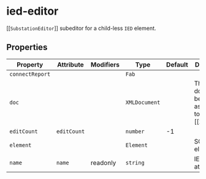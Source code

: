 # ied-editor

[[`SubstationEditor`]] subeditor for a child-less `IED` element.

## Properties

| Property        | Attribute   | Modifiers | Type          | Default | Description                                      |
|-----------------|-------------|-----------|---------------|---------|--------------------------------------------------|
| `connectReport` |             |           | `Fab`         |         |                                                  |
| `doc`           |             |           | `XMLDocument` |         | The document being edited as provided to editor by [[`Zeroline`]]. |
| `editCount`     | `editCount` |           | `number`      | -1      |                                                  |
| `element`       |             |           | `Element`     |         | SCL element IED                                  |
| `name`          | `name`      | readonly  | `string`      |         | IED name attribute                               |
